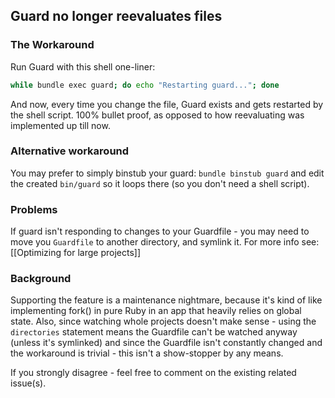 ## Guard no longer reevaluates files

### The Workaround

Run Guard with this shell one-liner:

```bash
while bundle exec guard; do echo "Restarting guard..."; done
```

And now, every time you change the file, Guard exists and gets restarted by the shell script. 100% bullet proof, as opposed to how reevaluating was implemented up till now.

### Alternative workaround

You may prefer to simply binstub your guard: `bundle binstub guard` and edit the created `bin/guard` so it loops there (so you don't need a shell script).

### Problems

If guard isn't responding to changes to your Guardfile - you may need to move you `Guardfile` to another directory, and symlink it.
For more info see: [[Optimizing for large projects]]

### Background

Supporting the feature is a maintenance nightmare, because it's kind of like implementing fork() in pure Ruby in an app that heavily relies on global state. Also, since watching whole projects doesn't make sense - using the `directories` statement means the Guardfile can't be watched anyway (unless it's symlinked) and since the Guardfile isn't constantly changed and the workaround is trivial - this isn't a show-stopper by any means. 

If you strongly disagree - feel free to comment on the existing related issue(s).